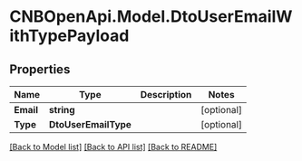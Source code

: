 # CNBOpenApi.Model.DtoUserEmailWithTypePayload

## Properties

Name | Type | Description | Notes
------------ | ------------- | ------------- | -------------
**Email** | **string** |  | [optional] 
**Type** | **DtoUserEmailType** |  | [optional] 

[[Back to Model list]](../../README.md#documentation-for-models) [[Back to API list]](../../README.md#documentation-for-api-endpoints) [[Back to README]](../../README.md)

